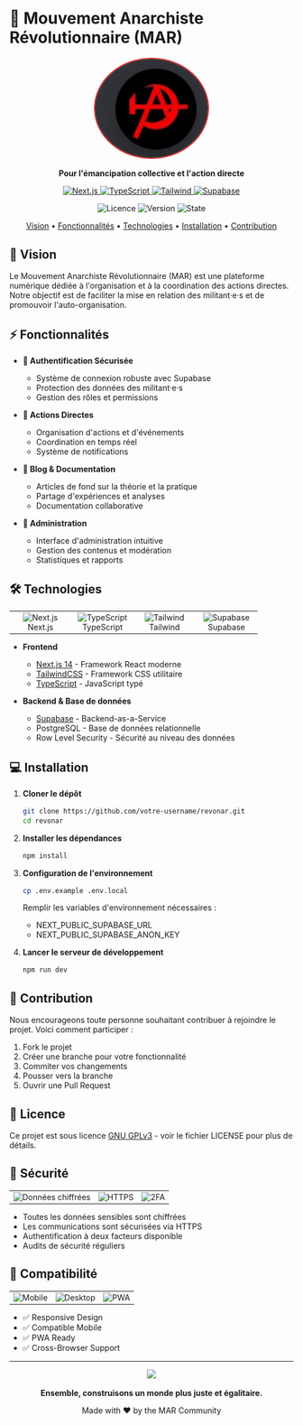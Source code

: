 # 🚩 Mouvement Anarchiste Révolutionnaire (MAR)

<div align="center">
  <img src="/public/images/logo.png" alt="Logo MAR" width="200" style="border-radius: 50%; border: 2px solid #dc2626;" />

  <p align="center">
    <strong>Pour l'émancipation collective et l'action directe</strong>
  </p>

  <p align="center">
    <a href="https://nextjs.org">
      <img src="https://img.shields.io/badge/Next.js-14-black?style=for-the-badge&logo=next.js" alt="Next.js" />
    </a>
    <a href="https://www.typescriptlang.org">
      <img src="https://img.shields.io/badge/TypeScript-5.2-blue?style=for-the-badge&logo=typescript" alt="TypeScript" />
    </a>
    <a href="https://tailwindcss.com">
      <img src="https://img.shields.io/badge/Tailwind-3.3-38bdf8?style=for-the-badge&logo=tailwind-css" alt="Tailwind" />
    </a>
    <a href="https://supabase.com">
      <img src="https://img.shields.io/badge/Supabase-2.x-3ecf8e?style=for-the-badge&logo=supabase" alt="Supabase" />
    </a>
  </p>

  <p align="center">
    <img src="https://img.shields.io/badge/Licence-GPL%20v3-red?style=flat-square" alt="Licence" />
    <img src="https://img.shields.io/badge/Version-1.0.0-blue?style=flat-square" alt="Version" />
    <img src="https://img.shields.io/badge/State-Development-orange?style=flat-square" alt="State" />
  </p>

  <p align="center">
    <a href="#-vision">Vision</a> •
    <a href="#-fonctionnalités">Fonctionnalités</a> •
    <a href="#-technologies">Technologies</a> •
    <a href="#-installation">Installation</a> •
    <a href="#-contribution">Contribution</a>
  </p>
</div>

## 🌟 Vision

Le Mouvement Anarchiste Révolutionnaire (MAR) est une plateforme numérique dédiée à l'organisation et à la coordination des actions directes. Notre objectif est de faciliter la mise en relation des militant·e·s et de promouvoir l'auto-organisation.

## ⚡ Fonctionnalités

- **🔐 Authentification Sécurisée**
  - Système de connexion robuste avec Supabase
  - Protection des données des militant·e·s
  - Gestion des rôles et permissions

- **📢 Actions Directes**
  - Organisation d'actions et d'événements
  - Coordination en temps réel
  - Système de notifications

- **📝 Blog & Documentation**
  - Articles de fond sur la théorie et la pratique
  - Partage d'expériences et analyses
  - Documentation collaborative

- **👥 Administration**
  - Interface d'administration intuitive
  - Gestion des contenus et modération
  - Statistiques et rapports

## 🛠 Technologies

<div align="center">
  <table>
    <tr>
      <td align="center" width="96">
        <img src="https://skillicons.dev/icons?i=nextjs" width="48" height="48" alt="Next.js" />
        <br>Next.js
      </td>
      <td align="center" width="96">
        <img src="https://skillicons.dev/icons?i=ts" width="48" height="48" alt="TypeScript" />
        <br>TypeScript
      </td>
      <td align="center" width="96">
        <img src="https://skillicons.dev/icons?i=tailwind" width="48" height="48" alt="Tailwind" />
        <br>Tailwind
      </td>
      <td align="center" width="96">
        <img src="https://skillicons.dev/icons?i=supabase" width="48" height="48" alt="Supabase" />
        <br>Supabase
      </td>
    </tr>
  </table>
</div>

- **Frontend**
  - [Next.js 14](https://nextjs.org/) - Framework React moderne
  - [TailwindCSS](https://tailwindcss.com/) - Framework CSS utilitaire
  - [TypeScript](https://www.typescriptlang.org/) - JavaScript typé

- **Backend & Base de données**
  - [Supabase](https://supabase.com/) - Backend-as-a-Service
  - PostgreSQL - Base de données relationnelle
  - Row Level Security - Sécurité au niveau des données

## 💻 Installation

1. **Cloner le dépôt**
   ```bash
   git clone https://github.com/votre-username/revonar.git
   cd revonar
   ```

2. **Installer les dépendances**
   ```bash
   npm install
   ```

3. **Configuration de l'environnement**
   ```bash
   cp .env.example .env.local
   ```
   Remplir les variables d'environnement nécessaires :
   - NEXT_PUBLIC_SUPABASE_URL
   - NEXT_PUBLIC_SUPABASE_ANON_KEY

4. **Lancer le serveur de développement**
   ```bash
   npm run dev
   ```

## 🤝 Contribution

Nous encourageons toute personne souhaitant contribuer à rejoindre le projet. Voici comment participer :

1. Fork le projet
2. Créer une branche pour votre fonctionnalité
3. Commiter vos changements
4. Pousser vers la branche
5. Ouvrir une Pull Request

## 📜 Licence

Ce projet est sous licence [GNU GPLv3](LICENSE) - voir le fichier LICENSE pour plus de détails.

## 🔐 Sécurité

<div align="center">
  <table>
    <tr>
      <td align="center">
        <img src="https://img.shields.io/badge/Données-Chiffrées-success?style=for-the-badge" alt="Données chiffrées" />
      </td>
      <td align="center">
        <img src="https://img.shields.io/badge/HTTPS-Activé-success?style=for-the-badge" alt="HTTPS" />
      </td>
      <td align="center">
        <img src="https://img.shields.io/badge/2FA-Disponible-success?style=for-the-badge" alt="2FA" />
      </td>
    </tr>
  </table>
</div>

- Toutes les données sensibles sont chiffrées
- Les communications sont sécurisées via HTTPS
- Authentification à deux facteurs disponible
- Audits de sécurité réguliers

## 📱 Compatibilité

<div align="center">
  <table>
    <tr>
      <td align="center">
        <img src="https://img.shields.io/badge/Mobile-Compatible-success?style=for-the-badge&logo=android" alt="Mobile" />
      </td>
      <td align="center">
        <img src="https://img.shields.io/badge/Desktop-Compatible-success?style=for-the-badge&logo=windows" alt="Desktop" />
      </td>
      <td align="center">
        <img src="https://img.shields.io/badge/PWA-Ready-success?style=for-the-badge&logo=pwa" alt="PWA" />
      </td>
    </tr>
  </table>
</div>

- ✅ Responsive Design
- ✅ Compatible Mobile
- ✅ PWA Ready
- ✅ Cross-Browser Support

---

<div align="center">
  <img src="https://capsule-render.vercel.app/api?type=waving&color=dc2626&height=100&section=footer" />
  
  <p>
    <strong>Ensemble, construisons un monde plus juste et égalitaire.</strong>
  </p>
  <p>
    Made with ❤️ by the MAR Community
  </p>
</div>
